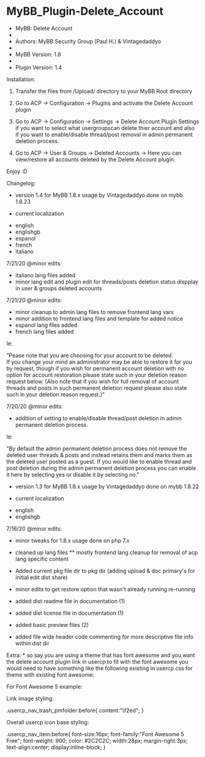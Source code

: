 # MyBB_Plugin-Delete_Account

 * MyBB: Delete Account
 *
 * Authors: MyBB Security Group (Paul H.) & Vintagedaddyo
 *
 * MyBB Version: 1.8
 *
 * Plugin Version: 1.4


 Installation:

 1. Transfer the files from /Upload/ directory to your MyBB Root directory
 
 2. Go to ACP -> Configuration -> Plugins and activate the Delete Account plugin
 
 3. Go to ACP -> Configuration -> Settings -> Delete Account Plugin  Settings if you want to select what usergroupscan delete thier account and also if you want to enable/disable thread/post removal in admin permanent deletion process.
 
 4. Go to ACP -> User & Groups -> Deleted Accounts -> Here you can view/restore all accounts deleted by the Delete Account plugin.


Enjoy :D



Changelog:

* version 1.4 for MyBB 1.8.x usage by Vintagedaddyo done on mybb 1.8.23

* current localization

- english
- englishgb
- espanol
- french
- italiano

7/21/20 @minor edits:

- italiano lang files added
- minor lang edit and plugin edit for threads/posts deletion status dispplay in user & groups deleted accounts 

7/21/20 @minor edits:

- minor cleanup to admin lang files to remove frontend lang vars
- minor addition to frontend lang files and template for added notice
- espanol lang files added
- french lang files added

Ie:

"Pease note that you are choosing for your account to be deleted.  
If you change your mind an administrator may be able to restore it 
for you by request, though if you wish for permanent account deletion 
with no option for account restoration please state such in your 
deletion reason request below. (Also note that if you wish for full 
removal of account threads and posts in such permanent deletion request 
please also state such in your deletion reason request.)"


7/20/20 @minor edits:

- addition of setting to enable/disable thread/post deletion in admin permanent deletion process.

Ie:

"By default the admin permanent deletion process does not remove the deleted user threads & posts and instead retains them and marks them as the deleted user posted as a guest. If you would like to enable thread and post deletion during the admin permanent deletion process you can enable it here by selecting yes or disable it by selecting no."


* version 1.3 for MyBB 1.8.x usage by Vintagedaddyo done on mybb 1.8.22

* current localization

- english
- englishgb


7/16/20 @minor edits:

- minor tweaks for 1.8.x usage done on php 7.x
- cleaned up lang files ** mostly frontend lang cleanup for removal of acp lang specific content 

- Added current pkg file dir to pkg dir (adding upload & doc primary's for initial edit dist share)
- minor edits to get restore option that wasn't already running re-running
- added dist readme file in documentation (1)
- added dist license file in documentation (1)
- added basic preview files (2)
- added file wide header code commenting for more descriptive file info within dist dir


Extra: * so say you are using a theme that has font awesome and you want the delete account 
plugin link in usercp to fit with the font awesome you would need to have something like the 
following existing in usercp.css for theme with existing font awesome:

For Font Awesome 5 example:

 Link image styling:

.usercp_nav_trash_pmfolder:before{
      content:"\f2ed";
}

Overall usercp icon base styling:

.usercp_nav_item:before{
      font-size:16px;
      font-family:"Font Awesome 5 Free";
      font-weight: 900;
      color: #2C2C2C;
      width:28px;
      margin-right:3px;
      text-align:center;
      display:inline-block;
}
